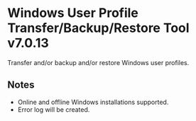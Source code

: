 # Windows User Profile Transfer/Backup/Restore Tool v7.0.13
Transfer and/or backup and/or restore Windows user profiles.

## Notes
- Online and offline Windows installations supported.  
- Error log will be created.
